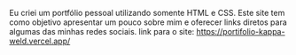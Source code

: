 Eu criei um portfólio pessoal utilizando somente HTML e CSS. Este site tem como objetivo apresentar um pouco sobre mim e oferecer links diretos para algumas das minhas redes sociais. link para o site: https://portifolio-kappa-weld.vercel.app/
